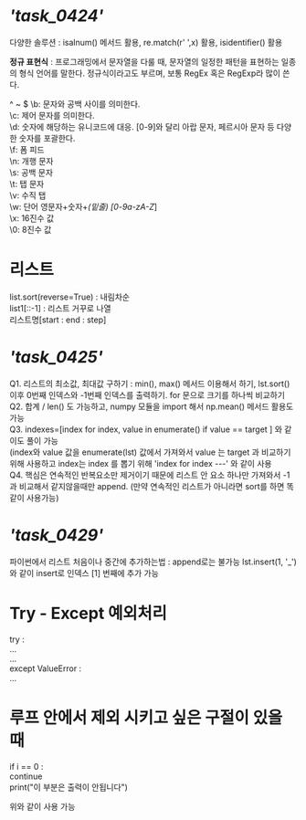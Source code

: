 # *'task_0424'*  
다양한 솔루션 : isalnum() 메서드 활용, re.match(r' ',x) 활용, isidentifier() 활용  

**정규 표현식** : 프로그래밍에서 문자열을 다룰 때, 문자열의 일정한 패턴을 표현하는 일종의 형식 언어를 말한다. 정규식이라고도 부르며, 보통 RegEx 혹은 RegExp라 많이 쓴다.  
  
^ ~ $
\b: 문자와 공백 사이를 의미한다.  
\c: 제어 문자를 의미한다.  
\d: 숫자에 해당하는 유니코드에 대응. [0-9]와 달리 아랍 문자, 페르시아 문자 등 다양한 숫자를 포괄한다.  
\f: 폼 피드  
\n: 개행 문자  
\s: 공백 문자  
\t: 탭 문자  
\v: 수직 탭  
\w: 단어 영문자+숫자+_(밑줄) [0-9a-zA-Z_]  
\x: 16진수 값  
\0: 8진수 값  
  
# 리스트
list.sort(reverse=True) : 내림차순  
list1[::-1] : 리스트 거꾸로 나열  
리스트명[start : end : step]  
  
# *'task_0425'*  
Q1. 리스트의 최소값, 최대값 구하기 : min(), max() 메서드 이용해서 하기, lst.sort() 이후 0번째 인덱스와 -1번째 인덱스를 출력하기. for 문으로 크기를 하나씩 비교하기  
Q2. 합계 / len() 도 가능하고, numpy 모듈을 import 해서 np.mean() 메서드 활용도 가능  
Q3. indexes=[index for index, value in enumerate() if value == target ] 와 같이도 풀이 가능  
 (index와 value 값을 enumerate(lst) 값에서 가져와서 value 는 target 과 비교하기위해 사용하고 index는 index 를 뽑기 위해 'index for index ---' 와 같이 사용  
Q4. 핵심은 연속적인 반복요소만 제거이기 때문에 리스트 안 요소 하나만 가져와서 -1 과 비교해서 같지않을때만 append. (만약 연속적인 리스트가 아니라면 sort를 하면 똑같이 사용가능)  

# *'task_0429'*  
파이썬에서 리스트 처음이나 중간에 추가하는법 : append로는 불가능 lst.insert(1, '_') 와 같이 insert로 인덱스 [1] 번째에 추가 가능  

# Try - Except 예외처리  
try :  
  ...  
  ...  
except ValueError :  
  ...  

# 루프 안에서 제외 시키고 싶은 구절이 있을 때  
if i == 0 :  
  continue  
  print("이 부분은 출력이 안됩니다")  

위와 같이 사용 가능
